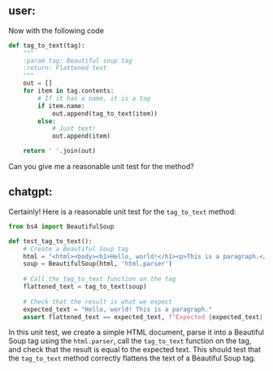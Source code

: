

## user: 

Now with the following code
```python
def tag_to_text(tag):
    """
    :param tag: Beautiful soup tag
    :return: Flattened text
    """
    out = []
    for item in tag.contents:
        # If it has a name, it is a tag
        if item.name:
            out.append(tag_to_text(item))
        else:
            # Just text!
            out.append(item)

    return ' '.join(out)
```
Can you give me a reasonable unit test for the method?

## chatgpt: 

Certainly! Here is a reasonable unit test for the `tag_to_text` method:

```python
from bs4 import BeautifulSoup

def test_tag_to_text():
    # Create a Beautiful Soup tag
    html = "<html><body><h1>Hello, world!</h1><p>This is a paragraph.</p></body></html>"
    soup = BeautifulSoup(html, 'html.parser')
    
    # Call the tag_to_text function on the tag
    flattened_text = tag_to_text(soup)
    
    # Check that the result is what we expect
    expected_text = "Hello, world! This is a paragraph."
    assert flattened_text == expected_text, f"Expected {expected_text}, but got {flattened_text}"
```

In this unit test, we create a simple HTML document, parse it into a Beautiful Soup tag using the `html.parser`, call the `tag_to_text` function on the tag, and check that the result is equal to the expected text. This should test that the `tag_to_text` method correctly flattens the text of a Beautiful Soup tag.